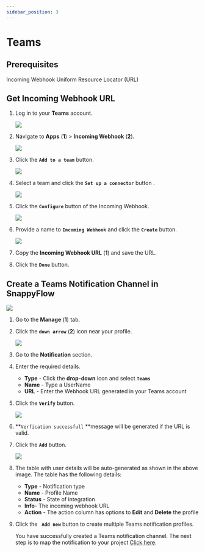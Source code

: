 ```yaml
---
sidebar_position: 3 
---
```

# Teams

## Prerequisites

Incoming Webhook Uniform Resource Locator (URL)

## Get Incoming Webhook URL

1. Log in to your **Teams** account.

   <img src="/img/Notifications/Images/image_27.PNG" />

2. Navigate to **Apps** (**1**) > **Incoming Webhook** (**2**).

   <img src="/img/Notifications/Images/image_28.PNG" />

3. Click the **`Add to a team`** button.

   <img src="/img/Notifications/Images/image_29.PNG" />

4. Select a team and click the **`Set up a connector`** button .

   <img src="/img/Notifications/Images/image_30.PNG" />

5. Click the **`Configure`** button of the Incoming Webhook.

   <img src="/img/Notifications/Images/image_31.PNG" />

6. Provide a name to **`Incoming Webhook`** and click the **`Create`** button.

   <img src="/img/Notifications/Images/image_26.PNG" />

7. Copy the **Incoming Webhook URL** (**1**) and save the URL.

8. Click the **`Done`** button.

## Create a Teams Notification Channel in SnappyFlow
<img src="/img/Notifications/Images/image_1.PNG" />

1. Go to the **Manage** (**1**) tab.

2. Click the **`down arrow`**  (**2**) icon near your profile.

   <img src="/img/Notifications/Images/image_34.png" />

3. Go to the **Notification** section.

4. Enter the required details.
   - **Type** - Click the **drop-down** icon and select **`Teams`**
   - **Name** - Type a UserName
   - **URL** - Enter the Webhook URL generated in your Teams account

5. Click the **`Verify`** button.

   <img src="/img/Notifications/Images/image_33.png" />

6.   **`Verfication successfull` **message will be generated if the URL is valid.

7. Click the **`Add`** button.

   <img src="/img/Notifications/Images/image_24.PNG" /> 

8. The table with user details will be auto-generated as shown in the above image. The table has the following details:

   - **Type** - Notification type
   - **Name** - Profile Name
   - **Status** - State of integration
   - **Info**- The incoming webhook URL
   - **Action** - The action column has options to **Edit** and **Delete** the profile

9. Click the **` Add new`** button to create multiple Teams notification profiles.

   You have successfully created a Teams notification channel. The next step is to map the notification to your project [Click here](/docs/Alerts_notifications/Notifications/Map_Notification_Alerts/map_projects_to_channels).

